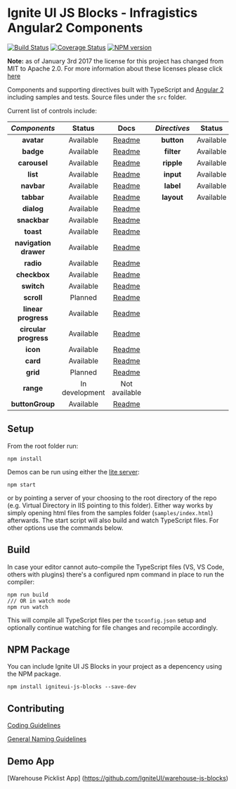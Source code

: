# Ignite UI JS Blocks -  Infragistics Angular2 Components

[![Build Status](https://travis-ci.org/IgniteUI/igniteui-js-blocks.svg?branch=master)](https://travis-ci.org/IgniteUI/igniteui-js-blocks)
[![Coverage Status](https://coveralls.io/repos/github/IgniteUI/igniteui-js-blocks/badge.svg?branch=master)](https://coveralls.io/github/IgniteUI/igniteui-js-blocks?branch=master)
[![NPM version](https://img.shields.io/npm/v/igniteui-js-blocks.svg?style=flat)](https://www.npmjs.com/package/igniteui-js-blocks)

**Note:** as of January 3rd 2017 the license for this project has changed from MIT to Apache 2.0. For more information about these licenses please click [here](http://choosealicense.com/licenses/)

Components and supporting directives built with TypeScript and [Angular 2](https://angular.io/)
including samples and tests. Source files under the `src` folder.

Current list of controls include:

| *Components*          | Status              | Docs                                                                                            |     | *Directives*  | Status        | Docs                                                                                                  |
| :-:                   | :-:                 | :-:                                                                                             | :-: | :-:           | :-:           | :-:                                                                                                   |
| **avatar**            |           Available | [Readme](https://github.com/IgniteUI/igniteui-js-blocks/blob/master/src/avatar/README.md)       |     | **button**    |     Available | [Readme](https://github.com/IgniteUI/igniteui-js-blocks/blob/master/src/button/README.md)             |
| **badge**             |           Available | [Readme](https://github.com/IgniteUI/igniteui-js-blocks/blob/master/src/badge/README.md)        |     | **filter**    |     Available | [Readme](https://github.com/IgniteUI/igniteui-js-blocks/blob/master/src/directives/README-FILTER.md)  |
| **carousel**          |           Available | [Readme](https://github.com/IgniteUI/igniteui-js-blocks/blob/master/src/carousel/README.md)     |     | **ripple**    |     Available | [Readme](https://github.com/IgniteUI/igniteui-js-blocks/blob/master/src/directives/README-RIPPLE.md)  |
| **list**              |           Available | [Readme](https://github.com/IgniteUI/igniteui-js-blocks/blob/master/src/list/README.md)         |     | **input**     |     Available | [Readme](https://github.com/IgniteUI/igniteui-js-blocks/blob/master/src/input/README.md)              |
| **navbar**            |           Available | [Readme](https://github.com/IgniteUI/igniteui-js-blocks/blob/master/src/navbar/README.md)       |     | **label**     |     Available | [Readme](https://github.com/IgniteUI/igniteui-js-blocks/blob/master/src/label/README.md)              |
| **tabbar**            |           Available | [Readme](https://github.com/IgniteUI/igniteui-js-blocks/blob/master/src/tabbar/README.md)       |     | **layout**    |     Available | [Readme](https://github.com/IgniteUI/igniteui-js-blocks/blob/master/src/layout/README.md)             |
| **dialog**            |     Available | [Readme](https://github.com/IgniteUI/igniteui-js-blocks/blob/master/src/dialog/README.md)       |     |               |               |                                                                                                       |
| **snackbar**          |     Available | [Readme](https://github.com/IgniteUI/igniteui-js-blocks/blob/master/src/snackbar/README.md)     |     |               |               |                                                                                                       |
| **toast**             |     Available | [Readme](https://github.com/IgniteUI/igniteui-js-blocks/blob/master/src/toast/README.md)     |     |               |               |                                                                                                       |
| **navigation drawer** |           Available | [Readme](https://github.com/IgniteUI/igniteui-js-blocks/blob/master/src/navdrawer/README.md)    |     |               |               |                                                                                                       |
| **radio**             |           Available | [Readme](https://github.com/IgniteUI/igniteui-js-blocks/blob/master/src/radio/README.md)        |     |               |               |                                                                                                       |
| **checkbox**          |           Available | [Readme](https://github.com/IgniteUI/igniteui-js-blocks/blob/master/src/checkbox/README.md)     |     |               |               |                                                                                                       |
| **switch**            |           Available | [Readme](https://github.com/IgniteUI/igniteui-js-blocks/blob/master/src/switch/README.md)       |     |               |               |                                                                                                       |
| **scroll**            |             Planned | [Readme](https://github.com/IgniteUI/igniteui-js-blocks/blob/master/src/scroll/README.md)       |     |               |               |                                                                                                       |
| **linear progress**    |           Available | [Readme](https://github.com/IgniteUI/igniteui-js-blocks/blob/master/src/progressbar/README.md)  |     |               |               |                                                                                                       |
| **circular progress** |           Available | [Readme](https://github.com/IgniteUI/igniteui-js-blocks/blob/master/src/progressbar/README.md)  |     |               |               |                                                                                                       |
| **icon**              |           Available | [Readme](https://github.com/IgniteUI/igniteui-js-blocks/tree/master/src/icon/README.md)         |     |               |               |                                                                                                       |
| **card**              |           Available | [Readme](https://github.com/IgniteUI/igniteui-js-blocks/blob/master/src/card/README.md)         |     |               |               |                                                                                                       |
| **grid**              |           Planned | [Readme](https://github.com/IgniteUI/igniteui-js-blocks/blob/master/README.md)         |     |               |               |                                                                                                       |
| **range**              |           In development | Not available         |     |               |               |                                                                                                       |
| **buttonGroup**              |           Available | [Readme](https://github.com/IgniteUI/igniteui-js-blocks/blob/master/src/buttonGroup/README.md)      |               |               |                                                                                                       |
## Setup
From the root folder run:

```
npm install
```

Demos can be run using either the [lite server](https://github.com/johnpapa/lite-server):
```
npm start
```
or by pointing a server of your choosing to the root directory of the repo (e.g. Virtual Directory in IIS pointing to this folder).
Either way works by simply opening html files from the samples folder (`samples/index.html`) afterwards.
The start script will also build and watch TypeScript files. For other options use the commands below.

## Build

In case your editor cannot auto-compile the TypeScript files (VS, VS Code, others with plugins)
there's a configured npm command in place to run the compiler:
```
npm run build
/// OR in watch mode
npm run watch
```
This will compile all TypeScript files per the `tsconfig.json` setup and optionally continue watching for
file changes and recompile accordingly.

## NPM Package

You can include Ignite UI JS Blocks in your project as a depencency using the NPM package.

`npm install igniteui-js-blocks --save-dev`

## Contributing
[Coding Guidelines](../../wiki//Coding-guidelines-for-Ignite-UI-JS-Blocks)

[General Naming Guidelines](../../wiki//General-Naming-Guidelines-for-Ignite-UI-JS-Blocks)

## Demo App
[Warehouse Picklist App] (https://github.com/IgniteUI/warehouse-js-blocks)
